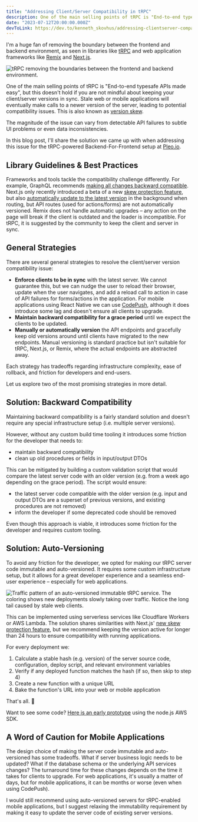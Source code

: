 ```yaml
---
title: "Addressing Client/Server Compatibility in tRPC"
description: One of the main selling points of tRPC is "End-to-end typesafe APIs made easy", but this doesn't hold if you are not mindful about keeping your client/server versions in sync.
date: "2023-07-12T20:00:00.000Z"
devToLink: https://dev.to/kenneth_skovhus/addressing-clientserver-compatibility-in-trpc-9le
---
```


I'm a huge fan of removing the boundary between the frontend and backend environment, as seen in libraries like [tRPC](https://trpc.io/) and web application frameworks like [Remix](https://remix.run/) and [Next.js](https://vercel.com/solutions/nextjs).

![tRPC removing the boundaries between the frontend and backend environment.](/blog/trpc.png)

One of the main selling points of tRPC is "End-to-end typesafe APIs made easy", but this doesn't hold if you are not mindful about keeping your client/server versions in sync. Stale web or mobile applications will eventually make calls to a newer version of the server, leading to potential compatibility issues. This is also known as [version skew](https://www.industrialempathy.com/posts/version-skew/).

The magnitude of the issue can vary from detectable API failures to subtle UI problems or even data inconsistencies.

In this blog post, I'll share the solution we came up with when addressing this issue for the tRPC-powered Backend-For-Frontend setup at [Pleo.io](https://www.pleo.io/).

## Library Guidelines & Best Practices

Frameworks and tools tackle the compatibility challenge differently. For example, GraphQL recommends [making all changes backward compatible](https://graphql.org/learn/best-practices/#versioning). Next.js only recently introduced a beta of a new [skew protection feature](https://vercel.com/blog/version-skew-protection), but also [automatically update to the latest version](https://nextjs.org/docs/deployment#automatic-updates) in the background when routing, but API routes (used for actions/forms) are not automatically versioned. Remix does not handle automatic upgrades – any action on the page will break if the client is outdated and the loader is incompatible. For tRPC, it is suggested by the community to keep the client and server in sync.


## General Strategies

There are several general strategies to resolve the client/server version compatibility issue:

- **Enforce clients to be in sync** with the latest server. We cannot guarantee this, but we can nudge the user to reload their browser, update when the user navigates, and add a reload call to action in case of API failures for forms/actions in the application. For mobile applications using React Native we can use [CodePush](https://github.com/microsoft/react-native-code-push), although it does introduce some lag and doesn't ensure all clients to upgrade.
- **Maintain backward compatibility for a grace period** until we expect the clients to be updated.
- **Manually or automatically version** the API endpoints and gracefully keep old versions around until clients have migrated to the new endpoints. Manual versioning is standard practice but isn't suitable for tRPC, Next.js, or Remix, where the actual endpoints are abstracted away.

Each strategy has tradeoffs regarding infrastructure complexity, ease of rollback, and friction for developers and end-users.

Let us explore two of the most promising strategies in more detail.

## Solution: Backward Compatibility

Maintaining backward compatibility is a fairly standard solution and doesn't require any special infrastructure setup (i.e. multiple server versions).

However, without any custom build time tooling it introduces some friction for the developer that needs to:
- maintain backward compatibility
- clean up old procedures or fields in input/output DTOs

This can be mitigated by building a custom validation script that would compare the latest server code with an older version (e.g. from a week ago depending on the grace period). The script would ensure:
- the latest server code compatible with the older version (e.g. input and output DTOs are a superset of previous versions, and existing procedures are not removed)
- inform the developer if some deprecated code should be removed

Even though this approach is viable, it introduces some friction for the developer and requires custom tooling.

## Solution: Auto-Versioning

To avoid any friction for the developer, we opted for making our tRPC server code immutable and auto-versioned. It requires some custom infrastructure setup, but it allows for a great developer experience and a seamless end-user experience – especially for web applications.

![Traffic pattern of an auto-versioned immutable tRPC service. The coloring shows new deployments slowly taking over traffic. Notice the long tail caused by stale web clients.](./bff-traffic.png)

This can be implemented using serverless services like Cloudflare Workers or AWS Lambda. The solution shares similarities with Next.js' [new skew protection feature](https://vercel.com/blog/version-skew-protection), but we recommend keeping the version active for longer than 24 hours to ensure compatibility with running applications.

For every deployment we:
1) Calculate a stable hash (e.g. version) of the server source code, configuration, deploy script, and relevant environment variables
2) Verify if any deployed function matches the hash (if so, then skip to step 4)
3) Create a new function with a unique URL
4) Bake the function's URL into your web or mobile application

That's all. 🥂

Want to see some code? [Here is an early prototype](https://github.com/skovhus/auto-versioned-trpc-aws-lambda) using the node.js AWS SDK.

## A Word of Caution for Mobile Applications

The design choice of making the server code immutable and auto-versioned has some tradeoffs. What if server business logic needs to be updated? What if the database schema or the underlying API services changes? The turnaround time for these changes depends on the time it takes for clients to upgrade. For web applications, it's usually a matter of days, but for mobile applications, it can be months or worse (even when using CodePush).

I would still recommend using auto-versioned servers for tRPC-enabled mobile applications, but I suggest relaxing the immutability requirement by making it easy to update the server code of existing server versions.
